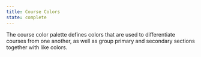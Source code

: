 ```yaml
---
title: Course Colors
state: complete
---
```


The course color palette defines colors that are used to differentiate courses from one another, as well as group primary and secondary sections together with like colors.
